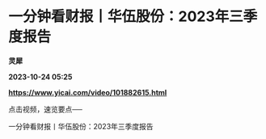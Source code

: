 # 一分钟看财报丨华伍股份：2023年三季度报告
**灵犀**

**2023-10-24 05:25**

**https://www.yicai.com/video/101882615.html**

点击视频，速览要点──

一分钟看财报丨华伍股份：2023年三季度报告